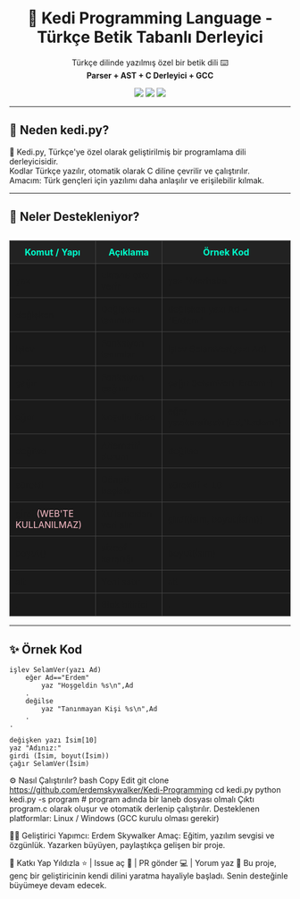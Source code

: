 <style>
      table {
      width: 100%;
      margin-top: 30px;
      border-collapse: collapse;
    }
    th, td {
      border: 1px solid #444;
      padding: 10px;
    }
    th {
      background-color: #222;
      color: #00ffcc;
    }
    td {
      background-color: #1a1a1a;
    }
</style>

<h1 align="center">🦁 Kedi Programming Language - Türkçe Betik Tabanlı Derleyici</h1>

<p align="center">
  Türkçe dilinde yazılmış özel bir betik dili ⌨️<br>
  <strong>Parser + AST + C Derleyici + GCC</strong>
</p>

<p align="center">
  <img src="https://img.shields.io/badge/build-passing-brightgreen?style=flat-square">
  <img src="https://img.shields.io/badge/dil-Türkçe-blue?style=flat-square">
  <img src="https://img.shields.io/badge/derleyici-GCC-red?style=flat-square">
</p>

---

## 🎯 Neden kedi.py?

🐾 Kedi.py, Türkçe'ye özel olarak geliştirilmiş bir programlama dili derleyicisidir.  
Kodlar Türkçe yazılır, otomatik olarak C diline çevrilir ve çalıştırılır.  
Amacım: Türk gençleri için yazılımı daha anlaşılır ve erişilebilir kılmak.  

---

## 🔧 Neler Destekleniyor?

  <table>
    <thead>
      <tr>
        <th>Komut / Yapı</th>
        <th>Açıklama</th>
        <th>Örnek Kod</th>
      </tr>
    </thead>
    <tbody>
      <tr><td>yaz</td><td>Ekrana çıktı verir</td><td>yaz "Merhaba"</td></tr>
      <tr><td>değişken</td><td>Değişken tanımlar</td><td>değişken yazı Ad = "Erdem"</td></tr>
      <tr><td>işlev</td><td>Fonksiyon tanımlar</td><td>işlev SelamVer(yazı Ad)</td></tr>
      <tr><td>çağır</td><td>Fonksiyon çağırır</td><td>çağır SelamVer("Erdem")</td></tr>
      <tr><td>eğer</td><td>Koşullu ifade</td><td>eğer yazikarsilastir(Ad,"Erdem")</td></tr>
      <tr><td>değilse</td><td>Alternatif durum</td><td>değilse</td></tr>
      <tr><td>sürekli</td><td>Döngü başlatır</td><td>sürekli i < 10</td></tr>
      <tr><td>girdi <span style="color:pink;">(WEB'TE KULLANILMAZ)</span></td><td>Kullanıcıdan veri alır</td><td>girdi(İsim, boyut(İsim))</td></tr>
      <tr><td>boyut()</td><td>sizeof karşılığı</td><td>boyut(İsim)</td></tr>
      <tr><td>alt</td><td>Yeni satır</td><td>alt</td></tr>
      <tr><td>.</td><td>Blok bitirici</td><td>.</td></tr>
    </tbody>
  </table>

---

## ✨ Örnek Kod

```laneb
işlev SelamVer(yazı Ad)
    eğer Ad=="Erdem"
        yaz "Hoşgeldin %s\n",Ad
    .
    değilse
        yaz "Tanınmayan Kişi %s\n",Ad
    .
.

değişken yazı İsim[10]
yaz "Adınız:"
girdi (İsim, boyut(İsim))
çağır SelamVer(İsim)
```

⚙️ Nasıl Çalıştırılır?
bash
Copy
Edit
git clone https://github.com/erdemskywalker/Kedi-Programming
cd kedi.py
python kedi.py -s program # program adında bir laneb dosyası olmalı
Çıktı program.c olarak oluşur ve otomatik derlenip çalıştırılır.
Desteklenen platformlar: Linux / Windows (GCC kurulu olması gerekir)

👨‍💻 Geliştirici
Yapımcı: Erdem Skywalker
Amaç: Eğitim, yazılım sevgisi ve özgünlük.
Yazarken büyüyen, paylaştıkça gelişen bir proje.

💬 Katkı Yap
Yıldızla ⭐ | Issue aç 🔧 | PR gönder 💻 | Yorum yaz 💬
Bu proje, genç bir geliştiricinin kendi dilini yaratma hayaliyle başladı.
Senin desteğinle büyümeye devam edecek.
